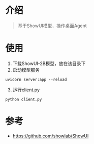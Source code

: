 # 介绍
> 基于ShowUI模型，操作桌面Agent

# 使用
1. 下载ShowUI-2B模型，放在该目录下
2. 启动模型服务
```shell
uvicorn server:app --reload
```
3. 运行client.py
```shell
python client.py
```

# 参考
- https://github.com/showlab/ShowUI